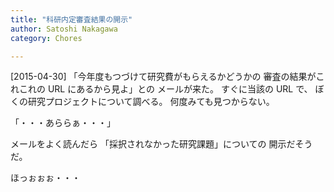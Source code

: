```yaml
---
title: "科研内定審査結果の開示"
author: Satoshi Nakagawa
category: Chores

---
```


[2015-04-30]  「今年度もつづけて研究費がもらえるかどうかの
審査の結果がこれこれの URL にあるから見よ」との
メールが来た。
すぐに当該の URL で、
ぼくの研究プロジェクトについて調べる。
何度みても見つからない。

 「・・・あららぁ・・・」
<!--more-->

 メールをよく読んだら
「採択されなかった研究課題」についての
開示だそうだ。

 ほっぉぉぉ・・・

